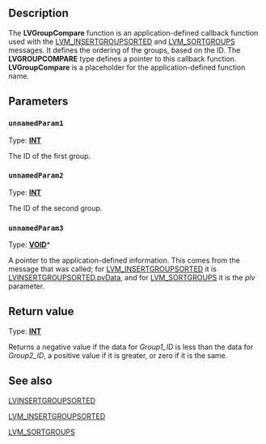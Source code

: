 ## Description

The **LVGroupCompare** function is an application-defined callback function used with the [LVM_INSERTGROUPSORTED](https://learn.microsoft.com/windows/desktop/Controls/lvm-insertgroupsorted) and [LVM_SORTGROUPS](https://learn.microsoft.com/windows/desktop/Controls/lvm-sortgroups) messages. It defines the ordering of the groups, based on the ID. The
**LVGROUPCOMPARE** type defines a pointer to this callback function. **LVGroupCompare** is a placeholder for the application-defined function name.

## Parameters

### `unnamedParam1`

Type: **[INT](https://learn.microsoft.com/windows/desktop/WinProg/windows-data-types)**

The ID of the first group.

### `unnamedParam2`

Type: **[INT](https://learn.microsoft.com/windows/desktop/WinProg/windows-data-types)**

The ID of the second group.

### `unnamedParam3`

Type: **[VOID](https://learn.microsoft.com/windows/desktop/WinProg/windows-data-types)***

A pointer to the application-defined information. This comes from the message that was called; for [LVM_INSERTGROUPSORTED](https://learn.microsoft.com/windows/desktop/Controls/lvm-insertgroupsorted) it is [LVINSERTGROUPSORTED.pvData](https://learn.microsoft.com/windows/desktop/api/commctrl/ns-commctrl-lvinsertgroupsorted), and for [LVM_SORTGROUPS](https://learn.microsoft.com/windows/desktop/Controls/lvm-sortgroups) it is the *plv* parameter.

## Return value

Type: **[INT](https://learn.microsoft.com/windows/desktop/WinProg/windows-data-types)**

Returns a negative value if the data for *Group1_ID* is less than the data for *Group2_ID*, a positive value if it is greater, or zero if it is the same.

## See also

[LVINSERTGROUPSORTED](https://learn.microsoft.com/windows/desktop/api/commctrl/ns-commctrl-lvinsertgroupsorted)

[LVM_INSERTGROUPSORTED](https://learn.microsoft.com/windows/desktop/Controls/lvm-insertgroupsorted)

[LVM_SORTGROUPS](https://learn.microsoft.com/windows/desktop/Controls/lvm-sortgroups)